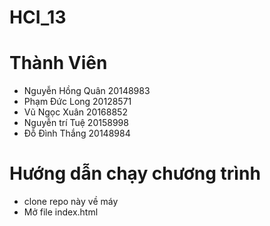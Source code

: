 # HCI_13

# Thành Viên
* Nguyễn Hồng Quân 20148983
* Phạm Đức Long    20128571
* Vũ Ngọc Xuân     20168852
* Nguyễn trí Tuệ   20158998
* Đỗ Đình Thắng    20148984

# Hướng dẫn chạy chương trình
* clone repo này về máy
* Mở file index.html
